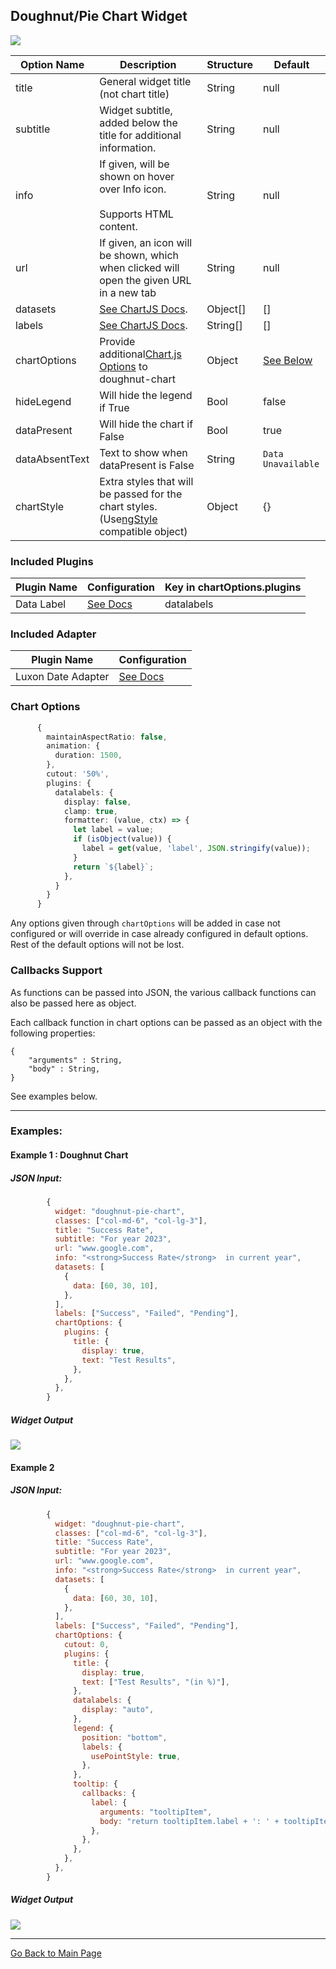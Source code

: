 ## Doughnut/Pie Chart Widget

![](assets/doughnutChart1.png)

| Option Name    | Description                                                                                                                                | Structure | Default                     |
| -------------- | ------------------------------------------------------------------------------------------------------------------------------------------ | --------- | --------------------------- |
| title          | General widget title (not chart title)                                                                                                     | String    | null                        |
| subtitle       | Widget subtitle, added below the title for additional information.                                                                         | String    | null                        |
| info           | If given, will be shown on hover over Info icon.<br /><br />Supports HTML content.<br />                                                   | String    | null                        |
| url            | If given, an icon will be shown, which when clicked will open the given URL in a new tab                                                   | String    | null                        |
| datasets       | [See ChartJS Docs](https://www.chartjs.org/docs/3.9.1/general/data-structures.html).                                                       | Object[]  | []                          |
| labels         | [See ChartJS Docs](https://www.chartjs.org/docs/3.9.1/general/data-structures.html).                                                       | String[]  | []                          |
| chartOptions   | Provide additional[Chart.js Options](https://www.chartjs.org/docs/3.9.1/charts/line.html#dataset-properties) to doughnut-chart             | Object    | [See Below](#chart-options) |
| hideLegend     | Will hide the legend if True                                                                                                               | Bool      | false                       |
| dataPresent    | Will hide the chart if False                                                                                                               | Bool      | true                        |
| dataAbsentText | Text to show when dataPresent is False                                                                                                     | String    | `Data Unavailable`          |
| chartStyle     | Extra styles that will be passed for the chart styles. (Use[ngStyle](https://angular.io/api/common/NgStyle#description) compatible object) | Object    | {}                          |

### Included Plugins

| Plugin Name | Configuration                                                            | Key in chartOptions.plugins |
| ----------- | ------------------------------------------------------------------------ | --------------------------- |
| Data Label  | [See Docs](https://v2_2_0--chartjs-plugin-datalabels.netlify.app/guide/) | datalabels                  |

### Included Adapter

| Plugin Name        | Configuration                                                              |
| ------------------ | -------------------------------------------------------------------------- |
| Luxon Date Adapter | [See Docs](https://github.com/chartjs/chartjs-adapter-luxon#configuration) |

### Chart Options

```ts
      {
        maintainAspectRatio: false,
        animation: {
          duration: 1500,
        },
        cutout: '50%',
        plugins: {
          datalabels: {
            display: false,
            clamp: true,
            formatter: (value, ctx) => {
              let label = value;
              if (isObject(value)) {
                label = get(value, 'label', JSON.stringify(value));
              }
              return `${label}`;
            },
          }
        }
      }
```

Any options given through `chartOptions` will be added in case not configured or will override in case already configured in default options.
Rest of the default options will not be lost.

### Callbacks Support

As functions can be passed into JSON, the various callback functions can also be passed here as object.

Each callback function in chart options can be passed as an object with the following properties:

```
{
    "arguments" : String,
    "body" : String,
}
```

See examples below.

---

### Examples:

#### Example 1 : Doughnut Chart

##### JSON Input:

```js
        {
          widget: "doughnut-pie-chart",
          classes: ["col-md-6", "col-lg-3"],
          title: "Success Rate",
          subtitle: "For year 2023",
          url: "www.google.com",
          info: "<strong>Success Rate</strong>  in current year",
          datasets: [
            {
              data: [60, 30, 10],
            },
          ],
          labels: ["Success", "Failed", "Pending"],
          chartOptions: {
            plugins: {
              title: {
                display: true,
                text: "Test Results",
              },
            },
          },
        }
```

##### Widget Output

![](assets/doughnutChart2.png)

#### Example 2

##### JSON Input:

```js
        {
          widget: "doughnut-pie-chart",
          classes: ["col-md-6", "col-lg-3"],
          title: "Success Rate",
          subtitle: "For year 2023",
          url: "www.google.com",
          info: "<strong>Success Rate</strong>  in current year",
          datasets: [
            {
              data: [60, 30, 10],
            },
          ],
          labels: ["Success", "Failed", "Pending"],
          chartOptions: {
            cutout: 0,
            plugins: {
              title: {
                display: true,
                text: ["Test Results", "(in %)"],
              },
              datalabels: {
                display: "auto",
              },
              legend: {
                position: "bottom",
                labels: {
                  usePointStyle: true,
                },
              },
              tooltip: {
                callbacks: {
                  label: {
                    arguments: "tooltipItem",
                    body: "return tooltipItem.label + ': ' + tooltipItem.formattedValue + ' %';",
                  },
                },
              },
            },
          },
        }
```

##### Widget Output

![](assets/doughnutChart3.png)

---

[Go Back to Main Page](../README.md)
